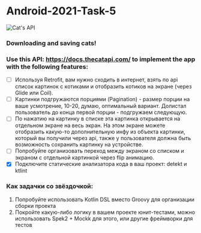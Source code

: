 # Android-2021-Task-5

![Cat's API](https://cdn2.thecatapi.com/logos/thecatapi_256xW.png)

### Downloading and saving cats!

### Use this API: https://docs.thecatapi.com/   to implement the app with the following features:
- [ ] Используя Retrofit, вам нужно сходить в интернет, взять по api список картинок с котиками и отобразить котиков на экране (через Glide или Coil).
- [ ] Картинки подгружаются порциями (Pagination) - размер порции на ваше усмотрение, 10-20, думаю, оптимальный вариант. Долистал пользователь до конца первой порции - подгружаем следующую.
- [ ] По нажатию на картинку в списке эта картинка открывается на отдельном экране на весь экран. На этом экране можете отобразить какую-то дополнительную инфу из объекта картинки, который вы получили через api, также у пользователя должна быть возможность сохранить картинку на устройстве.
- [ ] Попробуйте организовать переход между экраном со списком и экраном с отдельной картинкой через flip анимацию.
- [x] Подключите статические анализатора кода в ваш проект: detekt и ktlint

### Как задачки со звёздочкой:

1.  Попробуйте использовать Kotlin DSL вместо Groovy для организации сборки проекта
2.  Покройте какую-либо логику в вашем проекте юнит-тестами, можно использовать Spek2 + Mockk для этого, или другие фреймворки для тестов

